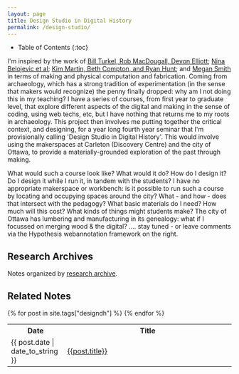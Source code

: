 ```yaml
---
layout: page
title: Design Studio in Digital History
permalink: /design-studio/
---
```


* Table of Contents
{:toc}


I'm inspired by the work of [Bill Turkel, Rob MacDougall, Devon Elliott](http://www.cjc-online.ca/index.php/journal/article/view/2506); [Nina Belojevic et al](http://www.maker.uvic.ca/hastac/#/splash); [Kim Martin, Beth Compton, and Ryan Hunt](http://dhmakerbus.com/); and [Megan Smith](http://megansmith.ca/) in terms of making and physical computation and fabrication. Coming from archaeology, which has a strong tradition of experimentation (in the sense that makers would recognize) the penny finally dropped: why am I not doing this in my teaching? I have a series of courses, from first year to graduate level, that explore different aspects of the digital and making in the sense of coding, using web techs, etc, but I have nothing that returns me to my roots in archaeology. This project then involves me putting together the critical context, and designing, for a year long fourth year seminar that I'm provisionally calling 'Design Studio in Digital History'. This would involve using the makerspaces at Carleton (Discovery Centre) and the city of Ottawa, to provide a materially-grounded exploration of the past through making.

What would such a course look like? What would it do? How do I design it? Do I design it while I run it, in tandem with the students? I have no appropriate makerspace or workbench: is it possible to run such a course by locating and occupying spaces around the city? What - and how - does that intersect with the pedagogy? What basic materials do I need? How much will this cost? What kinds of things might students make? The city of Ottawa has lumbering and manufacturing in its genealogy: what if I focussed on merging wood & the digital? .... stay tuned - or leave comments via the Hypothesis webannotation framework on the right.

## Research Archives

Notes organized by [research archive](/research-archives/).

## Related Notes

<table class="table-stripped">
    <tr>
      <th>Date</th>
      <th>Title</th>
    </tr>
    {% for post in site.tags["designdh"] %}
    <tr>
      <td width="15%;">{{ post.date | date_to_string }}</td>
      <td width="70%;"><a href="{{ post.url | prepend: site.baseurl }}">{{post.title}}</a></td>
      </tr>
    {% endfor %}
  </table>
